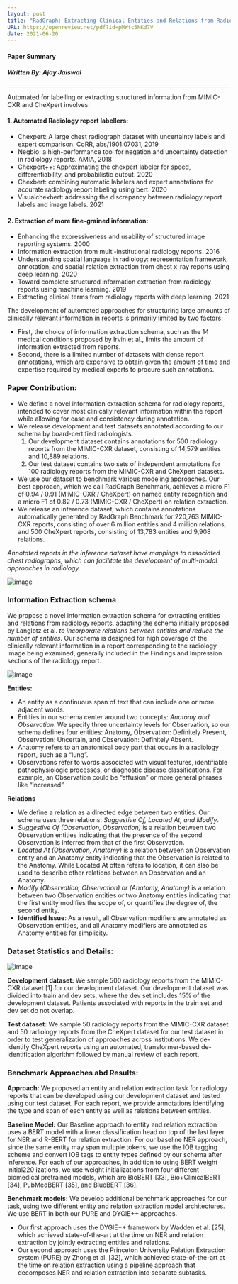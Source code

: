 ```yaml
---
layout: post
title: "RadGraph: Extracting Clinical Entities and Relations from Radiology Reports"
URL: https://openreview.net/pdf?id=pMWtc5NKd7V
date: 2021-06-20
---
```


#### Paper Summary
##### Written By: Ajay Jaiswal
------------------

Automated for labelling or extracting structured information from MIMIC-CXR and CheXpert involves:
#### 1. Automated Radiology report labellers:
   * Chexpert: A large chest radiograph dataset with uncertainty labels and expert comparison. CoRR, abs/1901.07031, 2019 
   * Negbio: a high-performance tool for negation and uncertainty detection in radiology reports. AMIA, 2018
   * Chexpert++: Approximating the chexpert labeler for speed, differentiability, and probabilistic output. 2020
   * Chexbert: combining automatic labelers and expert annotations for accurate radiology report labeling using bert. 2020
   * Visualchexbert: addressing the discrepancy between radiology report labels and image labels. 2021
   
#### 2. Extraction of more fine-grained information:
   * Enhancing the expressiveness and usability of structured image reporting systems. 2000
   * Information extraction from multi-institutional radiology reports. 2016
   * Understanding spatial language in radiology: representation framework, annotation, and spatial relation extraction from chest x-ray reports using deep learning. 2020
   * Toward complete structured information extraction from radiology reports using machine learning. 2019
   * Extracting clinical terms from radiology reports with deep learning. 2021

 The development of automated approaches for structuring large amounts of clinically relevant information in reports is primarily limited by two factors:
 * First, the choice of information extraction schema, such as the 14 medical conditions proposed by Irvin et al., limits the amount of information extracted from reports.
 * Second, there is a limited number of datasets with dense report annotations, which are expensive to obtain given the amount of time and expertise required by medical experts to procure such annotations.

### Paper Contribution:

* We define a novel information extraction schema for radiology reports, intended to cover most clinically relevant information within the report while allowing for ease and consistency during annotation. 
* We release development and test datasets annotated according to our schema by board-certified radiologists.
   1. Our development dataset contains annotations for 500 radiology reports from the MIMIC-CXR dataset, consisting of 14,579 entities and 10,889 relations.
   1. Our test dataset contains two sets of independent annotations for 100 radiology reports from the MIMIC-CXR and CheXpert datasets.
* We use our dataset to benchmark various modeling approaches. Our best approach, which we call RadGraph Benchmark, achieves a micro F1 of 0.94 / 0.91 (MIMIC-CXR / CheXpert) on named entity recognition and a micro F1 of 0.82 / 0.73 (MIMIC-CXR / CheXpert) on relation extraction. 
* We release an inference dataset, which contains annotations automatically generated by RadGraph Benchmark for 220,763 MIMIC-CXR reports, consisting of over 6 million entities and 4 million relations, and 500 CheXpert reports, consisting of 13,783 entities and 9,908 relations.

*Annotated reports in the inference dataset have mappings to associated chest radiographs, which can facilitate the development of multi-modal approaches in radiology.* 

![image](https://user-images.githubusercontent.com/6660499/122692440-b134f880-d1fa-11eb-9958-478df8a5b075.png)

### Information Extraction schema

We propose a novel information extraction schema for extracting entities and relations from radiology reports, adapting the schema initially proposed by Langlotz et al. *to incorporate relations between entities and reduce the number of entities*. Our schema is designed for high coverage of the clinically relevant information in a report corresponding to the radiology image being examined, generally included in the Findings and Impression sections of the radiology report.

![image](https://user-images.githubusercontent.com/6660499/122692500-083acd80-d1fb-11eb-9bd2-1d767a879ca9.png)

**Entities:** 
* An entity as a continuous span of text that can include one or more adjacent words.
* Entities in our schema center around two concepts: *Anatomy and Observation*. We specify three uncertainty levels for Observation, so our schema defines four entities: Anatomy, Observation: Definitely Present, Observation: Uncertain, and Observation: Definitely Absent. 
* Anatomy refers to an anatomical body part that occurs in a radiology report, such as a “lung”. 
* Observations refer to words associated with visual features, identifiable pathophysiologic processes, or diagnostic disease classifications. For example, an Observation could be “effusion” or more general phrases like “increased”.

**Relations**
* We define a relation as a directed edge between two entities. Our schema uses three relations: *Suggestive Of, Located At, and Modify*.
* *Suggestive Of (Observation, Observation)* is a relation between two Observation entities indicating that the presence of the second Observation is inferred from that of the first Observation.
* *Located At (Observation, Anatomy)* is a relation between an Observation entity and an Anatomy entity indicating that the Observation is related to the Anatomy. While Located At often refers to location, it can also be used to describe other relations between an Observation and an Anatomy.
* *Modify (Observation, Observation) or (Anatomy, Anatomy)* is a relation between two Observation entities or two Anatomy entities indicating that the first entity modifies the scope of, or quantifies the degree of, the second entity.
* **Identified Issue**: As a result, all Observation modifiers are annotated as Observation entities, and all Anatomy modifiers are annotated as Anatomy entities for simplicity.

### Dataset Statistics and Details:

![image](https://user-images.githubusercontent.com/6660499/122692957-5cdf4800-d1fd-11eb-812d-2d997b8ba633.png)

**Development dataset:** We sample 500 radiology reports from the MIMIC-CXR dataset [1] for our development dataset. Our development dataset was divided into train and dev sets, where the dev set includes 15% of the development dataset. Patients associated with reports in the train set and dev set do not overlap.

**Test dataset:** We sample 50 radiology reports from the MIMIC-CXR dataset and 50 radiology reports from the CheXpert dataset for our test dataset in order to test generalization of approaches across institutions. We de-identify CheXpert reports using an automated, transformer-based de-identification algorithm followed by manual review of each report. 

### Benchmark Approaches abd Results:

**Approach:** We proposed an entity and relation extraction task for radiology reports that can be developed using our development dataset and tested using our test dataset.  For each report, we provide annotations identifying the type and span of each entity as well as relations between entities.

**Baseline Model:** Our Baseline approach to entity and relation extraction uses a BERT model with a linear classification head on top of the last layer for NER and R-BERT for relation extraction. For our baseline NER approach, since the same entity may span multiple tokens, we use the IOB tagging scheme and convert IOB tags to entity types defined by our schema after inference. For each of our approaches, in addition to using BERT weight initial220 izations, we use weight initializations from four different biomedical pretrained models, which are BioBERT [33], Bio+ClinicalBERT [34], PubMedBERT [35], and BlueBERT [36].

**Benchmark models:** We develop additional benchmark approaches for our task, using two different entity and relation extraction model architectures. We use BERT in both our PURE and DYGIE++ approaches.

* Our first approach uses the DYGIE++ framework by Wadden et al. [25], which achieved state-of-the-art at the time on NER and relation extraction by jointly extracting entities and relations. 
* Our second approach uses the Princeton University Relation Extraction system (PURE) by Zhong et al. [32], which achieved state-of-the-art at the time on relation extraction using a pipeline approach that decomposes NER and relation extraction into separate subtasks.
